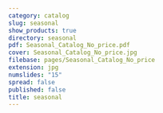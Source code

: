 ```yaml
---
category: catalog
slug: seasonal
show_products: true
directory: seasonal
pdf: Seasonal_Catalog_No_price.pdf
cover: Seasonal_Catalog_No_price.jpg
filebase: pages/Seasonal_Catalog_No_price
extension: jpg
numslides: "15"
spread: false
published: false
title: seasonal
---
```



